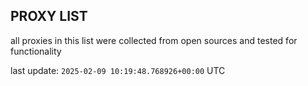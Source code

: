 ## PROXY LIST

all proxies in this list were collected from open sources and tested for functionality

last update: `2025-02-09 10:19:48.768926+00:00` UTC